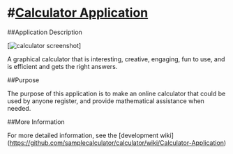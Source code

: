 #[Calculator Application](http://www.srglema.com/calculator)
======
##Application Description

[![calculator screenshot](https://raw.github.com/samplecalculator/calculator/master/resources/images/calculator_default.png)]

A graphical calculator that is interesting, creative, engaging, fun to use, and is efficient and gets the right answers.

##Purpose

The purpose of this application is to make an online calculator that could be used by anyone register, and provide mathematical assistance when needed.

##More Information

For more detailed information, see the [development wiki] (https://github.com/samplecalculator/calculator/wiki/Calculator-Application)
